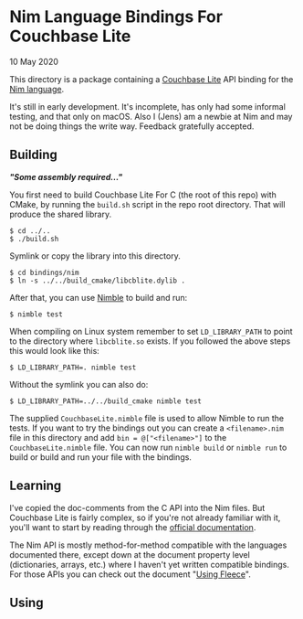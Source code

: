 # Nim Language Bindings For Couchbase Lite

10 May 2020

This directory is a package containing a [Couchbase Lite][CBL] API binding for the [Nim
language][NIM].

It's still in early development. It's incomplete, has only had some informal testing, and that
only on macOS. Also I (Jens) am a newbie at Nim and may not be doing things the write way.
Feedback gratefully accepted.

## Building

**_"Some assembly required..."_**

You first need to build Couchbase Lite For C (the root of this repo) with CMake, by running the
`build.sh` script in the repo root directory. That will produce the shared library.

    $ cd ../..
    $ ./build.sh

Symlink or copy the library into this directory.

    $ cd bindings/nim
    $ ln -s ../../build_cmake/libcblite.dylib .

After that, you can use [Nimble][NIMBLE] to build and run:

    $ nimble test

When compiling on Linux system remember to set `LD_LIBRARY_PATH` to point to the
directory where `libcblite.so` exists. If you followed the above steps
this would look like this:

    $ LD_LIBRARY_PATH=. nimble test

Without the symlink you can also do:

    $ LD_LIBRARY_PATH=../../build_cmake nimble test

The supplied `CouchbaseLite.nimble` file is used to allow Nimble to run the
tests. If you want to try the bindings out you can create a `<filename>.nim`
file in this directory and add `bin = @["<filename>"]` to the
`CouchbaseLite.nimble` file. You can now run `nimble build` or `nimble run` to
build or build and run your file with the bindings.

## Learning

I've copied the doc-comments from the C API into the Nim files. But Couchbase Lite is fairly
complex, so if you're not already familiar with it, you'll want to start by reading through
the [official documentation][CBLDOCS].

The Nim API is mostly method-for-method compatible with the languages documented there, except
down at the document property level (dictionaries, arrays, etc.) where I haven't yet written
compatible bindings. For those APIs you can check out the document "[Using Fleece][FLEECE]".

## Using

[NIM]: https://nim-lang.org/
[CBL]: https://www.couchbase.com/products/lite
[NIMBLE]: https://github.com/nim-lang/nimble#readme
[CBLDOCS]: https://docs.couchbase.com/couchbase-lite/current/introduction.html
[FLEECE]: https://github.com/couchbaselabs/fleece/wiki/Using-Fleece
